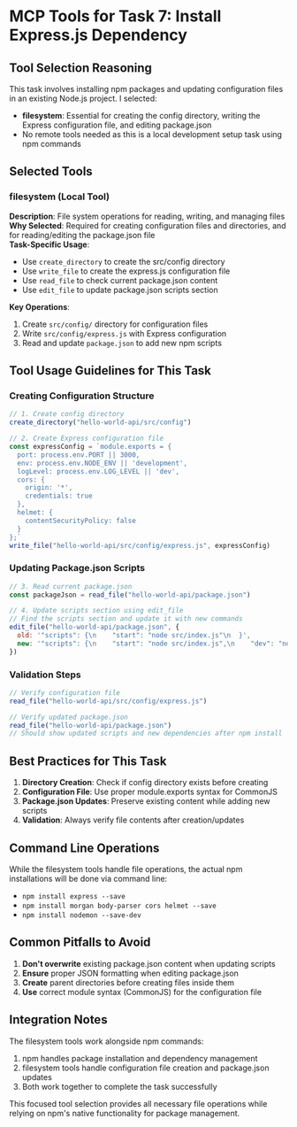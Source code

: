 # MCP Tools for Task 7: Install Express.js Dependency

## Tool Selection Reasoning
This task involves installing npm packages and updating configuration files in an existing Node.js project. I selected:
- **filesystem**: Essential for creating the config directory, writing the Express configuration file, and editing package.json
- No remote tools needed as this is a local development setup task using npm commands

## Selected Tools

### filesystem (Local Tool)
**Description**: File system operations for reading, writing, and managing files  
**Why Selected**: Required for creating configuration files and directories, and for reading/editing the package.json file  
**Task-Specific Usage**: 
- Use `create_directory` to create the src/config directory
- Use `write_file` to create the express.js configuration file
- Use `read_file` to check current package.json content
- Use `edit_file` to update package.json scripts section

**Key Operations**:
1. Create `src/config/` directory for configuration files
2. Write `src/config/express.js` with Express configuration
3. Read and update `package.json` to add new npm scripts

## Tool Usage Guidelines for This Task

### Creating Configuration Structure
```javascript
// 1. Create config directory
create_directory("hello-world-api/src/config")

// 2. Create Express configuration file
const expressConfig = `module.exports = {
  port: process.env.PORT || 3000,
  env: process.env.NODE_ENV || 'development',
  logLevel: process.env.LOG_LEVEL || 'dev',
  cors: {
    origin: '*',
    credentials: true
  },
  helmet: {
    contentSecurityPolicy: false
  }
};`
write_file("hello-world-api/src/config/express.js", expressConfig)
```

### Updating Package.json Scripts
```javascript
// 3. Read current package.json
const packageJson = read_file("hello-world-api/package.json")

// 4. Update scripts section using edit_file
// Find the scripts section and update it with new commands
edit_file("hello-world-api/package.json", {
  old: '"scripts": {\n    "start": "node src/index.js"\n  }',
  new: '"scripts": {\n    "start": "node src/index.js",\n    "dev": "nodemon src/index.js",\n    "test": "echo \\"Error: no test specified\\" && exit 1"\n  }'
})
```

### Validation Steps
```javascript
// Verify configuration file
read_file("hello-world-api/src/config/express.js")

// Verify updated package.json
read_file("hello-world-api/package.json")
// Should show updated scripts and new dependencies after npm install
```

## Best Practices for This Task

1. **Directory Creation**: Check if config directory exists before creating
2. **Configuration File**: Use proper module.exports syntax for CommonJS
3. **Package.json Updates**: Preserve existing content while adding new scripts
4. **Validation**: Always verify file contents after creation/updates

## Command Line Operations
While the filesystem tools handle file operations, the actual npm installations will be done via command line:
- `npm install express --save`
- `npm install morgan body-parser cors helmet --save`
- `npm install nodemon --save-dev`

## Common Pitfalls to Avoid

1. **Don't overwrite** existing package.json content when updating scripts
2. **Ensure** proper JSON formatting when editing package.json
3. **Create** parent directories before creating files inside them
4. **Use** correct module syntax (CommonJS) for the configuration file

## Integration Notes

The filesystem tools work alongside npm commands:
1. npm handles package installation and dependency management
2. filesystem tools handle configuration file creation and package.json updates
3. Both work together to complete the task successfully

This focused tool selection provides all necessary file operations while relying on npm's native functionality for package management.